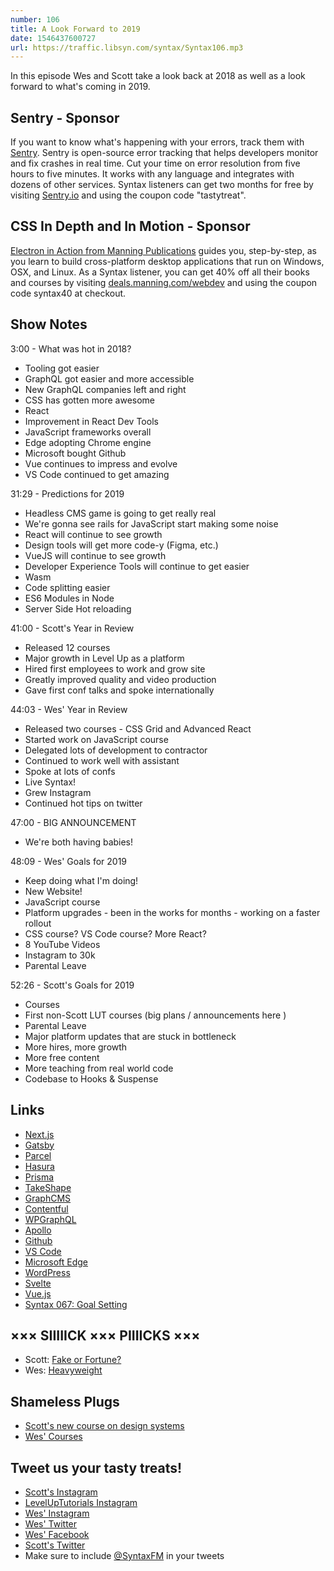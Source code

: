 ```yaml
---
number: 106
title: A Look Forward to 2019
date: 1546437600727
url: https://traffic.libsyn.com/syntax/Syntax106.mp3
---
```


In this episode Wes and Scott take a look back at 2018 as well as a look forward to what's coming in 2019. 

## Sentry - Sponsor

If you want to know what's happening with your errors, track them with [Sentry](https://sentry.io/). Sentry is open-source error tracking that helps developers monitor and fix crashes in real time. Cut your time on error resolution from five hours to five minutes. It works with any language and integrates with dozens of other services. Syntax listeners can get two months for free by visiting [Sentry.io](https://sentry.io/) and using the coupon code "tastytreat".

## CSS In Depth and In Motion - Sponsor

[Electron in Action from Manning Publications](https://deals.manning.com/webdev) guides you, step-by-step, as you learn to build cross-platform desktop applications that run on Windows, OSX, and Linux. As a Syntax listener, you can get 40% off all their books and courses by visiting [deals.manning.com/webdev](https://deals.manning.com/webdev) and using the coupon code syntax40 at checkout.

## Show Notes

3:00 - What was hot in 2018?

* Tooling got easier
* GraphQL got easier and more accessible
* New GraphQL companies left and right
* CSS has gotten more awesome
* React
* Improvement in React Dev Tools
* JavaScript frameworks overall
* Edge adopting Chrome engine
* Microsoft bought Github
* Vue continues to impress and evolve
* VS Code continued to get amazing

31:29 - Predictions for 2019

* Headless CMS game is going to get really real
* We're gonna see rails for JavaScript start making some noise
* React will continue to see growth
* Design tools will get more code-y (Figma, etc.)
* VueJS will continue to see growth
* Developer Experience Tools will continue to get easier
* Wasm
* Code splitting easier
* ES6 Modules in Node
* Server Side Hot reloading

41:00 - Scott's Year in Review

* Released 12 courses
* Major growth in Level Up as a platform
* Hired first employees to work and grow site
* Greatly improved quality and video production
* Gave first conf talks and spoke internationally

44:03 - Wes' Year in Review

* Released two courses - CSS Grid and Advanced React
* Started work on JavaScript course
* Delegated lots of development to contractor
* Continued to work well with assistant
* Spoke at lots of confs
* Live Syntax!
* Grew Instagram
* Continued hot tips on twitter

47:00 - BIG ANNOUNCEMENT

* We're both having babies!

48:09 - Wes' Goals for 2019

* Keep doing what I'm doing!
* New Website!
* JavaScript course
* Platform upgrades - been in the works for months - working on a faster rollout
* CSS course? VS Code course? More React?
* 8 YouTube Videos
* Instagram to 30k
* Parental Leave

52:26 - Scott's Goals for 2019

* Courses
* First non-Scott LUT courses (big plans / announcements here )
* Parental Leave
* Major platform updates that are stuck in bottleneck
* More hires, more growth
* More free content
* More teaching from real world code
* Codebase to Hooks & Suspense

## Links

* [Next.js](https://nextjs.org/)
* [Gatsby](https://www.gatsbyjs.org/)
* [Parcel](https://parceljs.org/)
* [Hasura](https://hasura.io/)
* [Prisma](https://www.prisma.io/)
* [TakeShape](https://www.takeshape.io/)
* [GraphCMS](https://graphcms.com/)
* [Contentful](https://www.contentful.com/)
* [WPGraphQL](https://www.wpgraphql.com/)
* [Apollo](https://www.apollographql.com/)
* [Github](https://github.com/)
* [VS Code](https://code.visualstudio.com/)
* [Microsoft Edge](https://www.microsoft.com/en-us/windows/microsoft-edge)
* [WordPress](https://wordpress.org/)
* [Svelte](https://svelte.technology/)
* [Vue.js](https://vuejs.org/)
* [Syntax 067: Goal Setting](https://syntax.fm/show/067/hasty-treat-goal-setting)

## ××× SIIIIICK ××× PIIIICKS ×××

* Scott: [Fake or Fortune?](https://en.wikipedia.org/wiki/Fake_or_Fortune%3F)
* Wes: [Heavyweight](https://www.gimletmedia.com/heavyweight)

## Shameless Plugs

* [Scott's new course on design systems](https://LevelUpTutorials.com/pro)
* [Wes' Courses](https://wesbos.com/courses)

## Tweet us your tasty treats!

* [Scott's Instagram](https://www.instagram.com/stolinski/)
* [LevelUpTutorials Instagram](https://www.instagram.com/LevelUpTutorials/)
* [Wes' Instagram](https://www.instagram.com/wesbos/)
* [Wes' Twitter](https://twitter.com/wesbos)
* [Wes' Facebook](https://www.facebook.com/wesbos.developer)
* [Scott's Twitter](https://twitter.com/stolinski)
* Make sure to include [@SyntaxFM](https://twitter.com/SyntaxFM) in your tweets